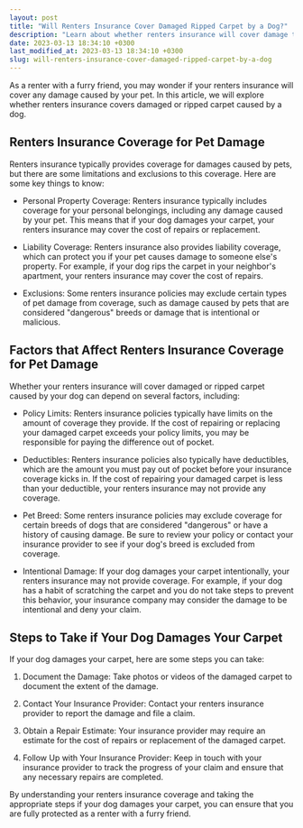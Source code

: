 ```yaml
---
layout: post
title: "Will Renters Insurance Cover Damaged Ripped Carpet by a Dog?"
description: "Learn about whether renters insurance will cover damage to your carpet caused by your dog."
date: 2023-03-13 18:34:10 +0300last_modified_at: 2023-03-13 18:34:10 +0300
slug: will-renters-insurance-cover-damaged-ripped-carpet-by-a-dog
---
```

As a renter with a furry friend, you may wonder if your renters insurance will cover any damage caused by your pet. In this article, we will explore whether renters insurance covers damaged or ripped carpet caused by a dog.

## Renters Insurance Coverage for Pet Damage

Renters insurance typically provides coverage for damages caused by pets, but there are some limitations and exclusions to this coverage. Here are some key things to know:

- Personal Property Coverage: Renters insurance typically includes coverage for your personal belongings, including any damage caused by your pet. This means that if your dog damages your carpet, your renters insurance may cover the cost of repairs or replacement.

- Liability Coverage: Renters insurance also provides liability coverage, which can protect you if your pet causes damage to someone else's property. For example, if your dog rips the carpet in your neighbor's apartment, your renters insurance may cover the cost of repairs.

- Exclusions: Some renters insurance policies may exclude certain types of pet damage from coverage, such as damage caused by pets that are considered "dangerous" breeds or damage that is intentional or malicious.

## Factors that Affect Renters Insurance Coverage for Pet Damage

Whether your renters insurance will cover damaged or ripped carpet caused by your dog can depend on several factors, including:

- Policy Limits: Renters insurance policies typically have limits on the amount of coverage they provide. If the cost of repairing or replacing your damaged carpet exceeds your policy limits, you may be responsible for paying the difference out of pocket.

- Deductibles: Renters insurance policies also typically have deductibles, which are the amount you must pay out of pocket before your insurance coverage kicks in. If the cost of repairing your damaged carpet is less than your deductible, your renters insurance may not provide any coverage.

- Pet Breed: Some renters insurance policies may exclude coverage for certain breeds of dogs that are considered "dangerous" or have a history of causing damage. Be sure to review your policy or contact your insurance provider to see if your dog's breed is excluded from coverage.

- Intentional Damage: If your dog damages your carpet intentionally, your renters insurance may not provide coverage. For example, if your dog has a habit of scratching the carpet and you do not take steps to prevent this behavior, your insurance company may consider the damage to be intentional and deny your claim.

## Steps to Take if Your Dog Damages Your Carpet

If your dog damages your carpet, here are some steps you can take:

1. Document the Damage: Take photos or videos of the damaged carpet to document the extent of the damage.

2. Contact Your Insurance Provider: Contact your renters insurance provider to report the damage and file a claim.

3. Obtain a Repair Estimate: Your insurance provider may require an estimate for the cost of repairs or replacement of the damaged carpet.

4. Follow Up with Your Insurance Provider: Keep in touch with your insurance provider to track the progress of your claim and ensure that any necessary repairs are completed.

By understanding your renters insurance coverage and taking the appropriate steps if your dog damages your carpet, you can ensure that you are fully protected as a renter with a furry friend.
